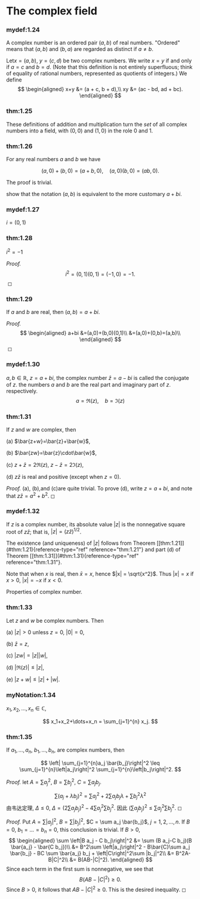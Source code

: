 # The complex field


### mydef:1.24 
 A complex number is an ordered pair
$(a, b)$ of real numbers. "Ordered" means that $(a, b)$ and $(b, a)$ are
regarded as distinct if $a \neq b$.

Let$x = (a, b)$, $y = (c,d)$ be two complex numbers. We write $x =y$ if
and only if $a =c$ and $b=d$. (Note that this definition is not entirely
superfluous; think of equality of rational numbers, represented as
quotients of integers.) We define 
$$
\begin{aligned}
        x+y &= (a + c, b + d),\\ 
        xy  &= (ac - bd, ad + bc).
    \end{aligned}
$$




### thm:1.25 
 These definitions of addition and
multiplication turn the *set* of all complex numbers into a field, with
$(0, 0)$ and $(1, 0)$ in the role $0$ and $1$.



### thm:1.26 
 For any real numbers $a$ and $b$ we have

$$
(a,0)+ (b,0) = (a+ b,0),\quad
        (a,0)(b,0) = (ab,0).
$$



The proof is trivial.

show that the notation $(a, b)$ is equivalent to the more customary
$a + bi$.


### mydef:1.27 
 $i=(0,1)$



### thm:1.28 
 $i^2=-1$



*Proof.* 
$$
i^2=(0,1)(0,1)=(-1,0)=-1.
$$
 ◻



### thm:1.29 
 If $a$ and $b$ are real, then
$(a,b) =a + bi$.



*Proof.* 
$$
\begin{aligned}
        a+bi
        &=(a,0)+(b,0)(0,1)\\ 
        &=(a,0)+(0,b)=(a,b)\\ 
    \end{aligned}
$$
 ◻



### mydef:1.30 
 $a,b\in \mathbb{R}$, $z = a + bi$, the
complex number $\bar{z} = a  -bi$ is called the conjugate of $z$. the
numbers $a$ and $b$ are the real part and imaginary part of $z$.
respectively. 
$$
a=\Re(z), \quad
        b=\Im(z)
$$




### thm:1.31 
 If $z$ and $w$ are complex, then

(a) $\bar{z+w}=\bar{z}+\bar{w}$,

(b) $\bar{zw}=\bar{z}\cdot\bar{w}$,

(c) $z+\bar{z}=2\Re(z)$, $z-\bar{z}=2\Im(z)$,

(d) $z\bar{z}$ is real and positive (except when $z=0$).



*Proof.* (a), (b),and (c)are quite trivial. To prove (d), write
$z = a + bi$, and note that $z\bar{z} = a^2 + b^2$. ◻



### mydef:1.32 
 If $z$ is a complex number, its
absolute value $|z|$ is the nonnegative square root of $z\bar{z}$; that
is, $|z| = (z\bar{z})^{1/2}$.


The existence (and uniqueness) of $|z|$ follows from Theorem
\[\[thm:1.21\]](#thm:1.21){reference-type="ref" reference="thm:1.21"} and
part (d) of Theorem \[\[thm:1.31\]](#thm:1.31){reference-type="ref"
reference="thm:1.31"}.

Note that when $x$ is real, then $\bar{x} = x$, hence
$|x| = \sqrt{x^2}$. Thus $|x| = x$ if $x>0$, $|x| = -x$ if $x <0$.

Properties of complex number.


### thm:1.33 
 Let $z$ and $w$ be complex numbers. Then

(a) $|z|>0$ unless $z=0$, $|0|=0$,

(b) $\bar{z}=z$,

(c) $|zw| = |z||w|$,

(d) $| \Re(z)| \leq |z|$,

(e) $|z+w| \leq|z|+|w|$.



### myNotation:1.34 

$x_1,x_2,\dots,x_n \in \mathbb{C}$,

$$
x_1+x_2+\dots+x_n = \sum_{j=1}^{n} x_j.
$$




### thm:1.35 
 If $a_1,\dots,a_n$, $b_1,\dots,b_n$, are
complex numbers, then

$$
\left| \sum_{j=1}^{n}a_j \bar{b_j}\right|^2 \leq 
        \sum_{j=1}^{n}\left|a_j\right|^2
        \sum_{j=1}^{n}\left|b_j\right|^2.
$$




*Proof.* let $A = \sum a_j^2$, $B = \sum b_j^2$, $C = \sum a_j b_j$.

$$
\sum (a_j+\lambda b_j)^2 = 
        \sum a_j^2 
        + 2\sum a_j b_j \lambda
        + \sum b_j^2 \lambda^2
$$
 由韦达定理, $\Delta \leq 0$,
$\Delta= (2\sum a_j b_j )^2 - 4 \sum a_j^2\sum b_j^2$. 因此
$(\sum a_j b_j )^2 \leq \sum a_j^2\sum b_j^2$. ◻



*Proof.* Put $A = \sum |a_j|^2$, $B = \sum |b_j|^2$,
$C = \sum a_j \bar{b_j}$, $j = 1,2,\dots,n$. 
If $B = 0$, $b_1 = \dots = b_n = 0$, this conclusion is trivial. 
If $B > 0$, 
$$
\begin{aligned}
        \sum \left|B a_j - C b_j\right|^2
        &= \sum (B a_j-C b_j)(B \bar{a_j} - \bar{C b_j})\\ 
        &= B^2\sum \left|a_j\right|^2 - B\bar{C}\sum a_j \bar{b_j} - BC \sum \bar{a_j} b_j + \left|C\right|^2\sum |b_j|^2\\ 
        &= B^2A-B|C|^2\\ 
        &= B(AB-|C|^2).
    \end{aligned}
$$
 Since each term in the first sum is nonnegative, we
see that 
$$
B(AB-|C|^2) \geq 0.
$$
 Since $B>0$, it follows that
$AB-|C|^2 \geq 0$. This is the desired inequality. ◻

